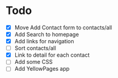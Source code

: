 # Todo

- [x] Move Add Contact form to contacts/all
- [x] Add Search to homepage
- [x] Add links for navigation
- [ ] Sort contacts/all
- [x] Link to detail for each contact
- [ ] Add some CSS
- [ ] Add YellowPages app